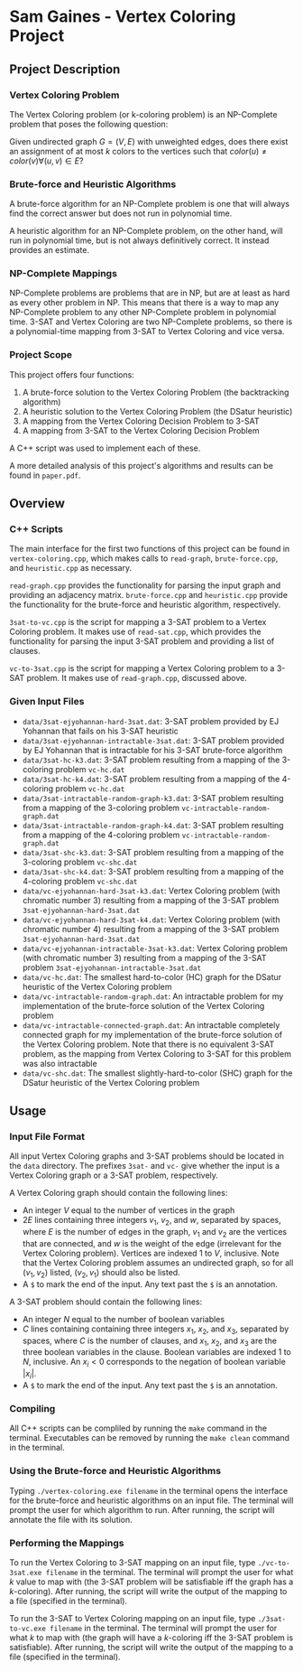 # Sam Gaines - Vertex Coloring Project

## Project Description

### Vertex Coloring Problem

The Vertex Coloring problem (or k-coloring problem) is an NP-Complete problem that poses the following question:

Given undirected graph $G = (V, E)$ with unweighted edges, does there exist an assignment of at
most $k$ colors to the vertices such that $color(u) \neq color(v) \forall (u, v) \in E$?

### Brute-force and Heuristic Algorithms

A brute-force algorithm for an NP-Complete problem is one that will always find the correct answer but does not run in polynomial time.

A heuristic algorithm for an NP-Complete problem, on the other hand, will run in polynomial time, but is not always definitively correct. It instead provides an estimate.

### NP-Complete Mappings

NP-Complete problems are problems that are in NP, but are at least as hard as every other problem in NP. This means that there is a way to map any NP-Complete problem to any other NP-Complete problem in polynomial time. 3-SAT and Vertex Coloring are two NP-Complete problems, so there is a polynomial-time mapping from 3-SAT to Vertex Coloring and vice versa.

### Project Scope
This project offers four functions:
  1. A brute-force solution to the Vertex Coloring Problem (the backtracking algorithm)
  2. A heuristic solution to the Vertex Coloring Problem (the DSatur heuristic)
  3. A mapping from the Vertex Coloring Decision Problem to 3-SAT
  4. A mapping from 3-SAT to the Vertex Coloring Decision Problem

A C++ script was used to implement each of these.

A more detailed analysis of this project's algorithms and results can be found in `paper.pdf`.

## Overview

### C++ Scripts

The main interface for the first two functions of this project can be found in `vertex-coloring.cpp`, which makes calls to `read-graph`, `brute-force.cpp`, and `heuristic.cpp` as necessary.

`read-graph.cpp` provides the functionality for parsing the input graph and providing an adjacency matrix. `brute-force.cpp` and `heuristic.cpp` provide the functionality for the brute-force and heuristic algorithm, respectively.

`3sat-to-vc.cpp` is the script for mapping a 3-SAT problem to a Vertex Coloring problem. It makes use of `read-sat.cpp`, which provides the functionality for parsing the input 3-SAT problem and providing a list of clauses.

`vc-to-3sat.cpp` is the script for mapping a Vertex Coloring problem to a 3-SAT problem. It makes use of `read-graph.cpp`, discussed above.

### Given Input Files
 - `data/3sat-ejyohannan-hard-3sat.dat`: 3-SAT problem provided by EJ Yohannan that fails on his 3-SAT heuristic
 - `data/3sat-ejyohannan-intractable-3sat.dat`: 3-SAT problem provided by EJ Yohannan that is intractable for his 3-SAT brute-force algorithm
 - `data/3sat-hc-k3.dat`: 3-SAT problem resulting from a mapping of the 3-coloring problem `vc-hc.dat`
 - `data/3sat-hc-k4.dat`: 3-SAT problem resulting from a mapping of the 4-coloring problem `vc-hc.dat`
 - `data/3sat-intractable-random-graph-k3.dat`: 3-SAT problem resulting from a mapping of the 3-coloring problem `vc-intractable-random-graph.dat`
 - `data/3sat-intractable-random-graph-k4.dat`: 3-SAT problem resulting from a mapping of the 4-coloring problem `vc-intractable-random-graph.dat`
 - `data/3sat-shc-k3.dat`: 3-SAT problem resulting from a mapping of the 3-coloring problem `vc-shc.dat`
 - `data/3sat-shc-k4.dat`: 3-SAT problem resulting from a mapping of the 4-coloring problem `vc-shc.dat`
 - `data/vc-ejyohannan-hard-3sat-k3.dat`: Vertex Coloring problem (with chromatic number 3) resulting from a mapping of the 3-SAT problem `3sat-ejyohannan-hard-3sat.dat`
 - `data/vc-ejyohannan-hard-3sat-k4.dat`: Vertex Coloring problem (with chromatic number 4) resulting from a mapping of the 3-SAT problem `3sat-ejyohannan-hard-3sat.dat`
 - `data/vc-ejyohannan-intractable-3sat-k3.dat`: Vertex Coloring problem (with chromatic number 3) resulting from a mapping of the 3-SAT problem `3sat-ejyohannan-intractable-3sat.dat`
 - `data/vc-hc.dat`: The smallest hard-to-color (HC) graph for the DSatur heuristic of the Vertex Coloring problem
 - `data/vc-intractable-random-graph.dat`: An intractable problem for my implementation of the brute-force solution of the Vertex Coloring problem
 - `data/vc-intractable-connected-graph.dat`: An intractable completely connected graph for my implementation of the brute-force solution of the Vertex Coloring problem. Note that there is no equivalent 3-SAT problem, as the mapping from Vertex Coloring to 3-SAT for this problem was also intractable
 - `data/vc-shc.dat`: The smallest slightly-hard-to-color (SHC) graph for the DSatur heuristic of the Vertex Coloring problem

## Usage

### Input File Format

All input Vertex Coloring graphs and 3-SAT problems should be located in the `data` directory. The prefixes `3sat-` and `vc-` give whether the input is a Vertex Coloring graph or a 3-SAT problem, respectively.

A Vertex Coloring graph should contain the following lines:
 - An integer $V$ equal to the number of vertices in the graph
 - $2E$ lines containing three integers $v_1$, $v_2$, and $w$, separated by spaces, where $E$ is the number of edges in the graph, $v_1$ and $v_2$ are the vertices that are connected, and $w$ is the weight of the edge (irrelevant for the Vertex Coloring problem). Vertices are indexed $1$ to $V$, inclusive. Note that the Vertex Coloring problem assumes an undirected graph, so for all $(v_1, v_2)$ listed, $(v_2, v_1)$ should also be listed.
 - A `$` to mark the end of the input. Any text past the `$` is an annotation.

A 3-SAT problem should contain the following lines:
 - An integer $N$ equal to the number of boolean variables
 - $C$ lines containing containing three integers $x_1$, $x_2$, and $x_3$, separated by spaces, where $C$ is the number of clauses, and $x_1$, $x_2$, and $x_3$ are the three boolean variables in the clause. Boolean variables are indexed $1$ to $N$, inclusive. An $x_i < 0$ corresponds to the negation of boolean variable $|x_i|$.
 - A `$` to mark the end of the input. Any text past the `$` is an annotation.

### Compiling

All C++ scripts can be compliled by running the `make` command in the terminal. Executables can be removed by running the `make clean` command in the terminal.

### Using the Brute-force and Heuristic Algorithms

Typing `./vertex-coloring.exe filename` in the terminal opens the interface for the brute-force and heuristic algorithms on an input file. The terminal will prompt the user for which algorithm to run. After running, the script will annotate the file with its solution.

### Performing the Mappings

To run the Vertex Coloring to 3-SAT mapping on an input file, type `./vc-to-3sat.exe filename` in the terminal. The terminal will prompt the user for what $k$ value to map with (the 3-SAT problem will be satisfiable iff the graph has a $k$-coloring). After running, the script will write the output of the mapping to a file (specified in the terminal).

To run the 3-SAT to Vertex Coloring mapping on an input file, type `./3sat-to-vc.exe filename` in the terminal. The terminal will prompt the user for what $k$ to map with (the graph will have a $k$-coloring iff the 3-SAT problem is satisfiable). After running, the script will write the output of the mapping to a file (specified in the terminal).
